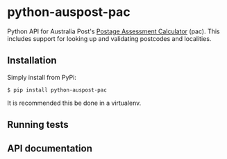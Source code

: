 # python-auspost-pac

Python API for Australia Post's [Postage Assessment
Calculator](https://developers.auspost.com.au/apis/pac/getting-started) (pac).
This includes support for looking up and validating postcodes and localities.

## Installation

Simply install from PyPi:

```
$ pip install python-auspost-pac
```

It is recommended this be done in a virtualenv.

## Running tests

## API documentation

